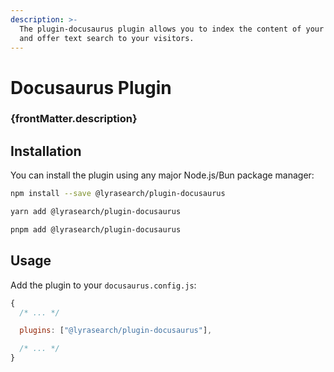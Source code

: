 ```yaml
---
description: >-
  The plugin-docusaurus plugin allows you to index the content of your Docusaurus websites
  and offer text search to your visitors.
---
```


# Docusaurus Plugin

<h3 className="plugin-description">{frontMatter.description}</h3>

## Installation

You can install the plugin using any major Node.js/Bun package manager:

```bash title="Using npm"
npm install --save @lyrasearch/plugin-docusaurus
```

```bash title="Using yarn"
yarn add @lyrasearch/plugin-docusaurus
```

```bash title="Using pnpm"
pnpm add @lyrasearch/plugin-docusaurus
```

## Usage

Add the plugin to your `docusaurus.config.js`:

```js
{
  /* ... */

  plugins: ["@lyrasearch/plugin-docusaurus"],

  /* ... */
}
```
